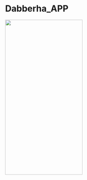 # Dabberha_APP
   <img align="left" width="250" height="500" img src="https://i.ibb.co/yBt0x0Q/1.png">
